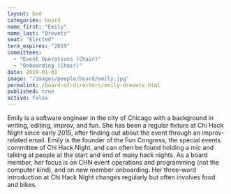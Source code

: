 ```yaml
---
layout: bod
categories: board
name_first: "Emily"
name_last: "Drevets"
seat: "Elected"
term_expires: "2019"
committees:
  - "Event Operations (Chair)"
  - "Onboarding (Chair)"
date: 2019-01-01
image: "/images/people/board/emily.jpg"
permalink: /board-of-directors/emily-drevets.html
published: true
active: false
---
```


Emily is a software engineer in the city of Chicago with a background in writing, editing, improv, and fun. She has been a regular fixture at Chi Hack Night since early 2015, after finding out about the event through an improv-related email. Emily is the founder of the Fun Congress, the special events committee of Chi Hack Night, and can often be found holding a mic and talking at people at the start and end of many hack nights. As a board member, her focus is on CHN event operations and programming (not the computer kind), and on new member onboarding. Her three-word introduction at Chi Hack Night changes regularly but often involves food and bikes. 